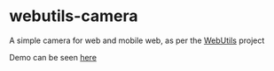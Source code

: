 webutils-camera
===============

A simple camera for web and mobile web, as per the [WebUtils](https://github.com/WebUtils/Platform) project

Demo can be seen [here](http://wayferer.github.io/webutils-camera/)
